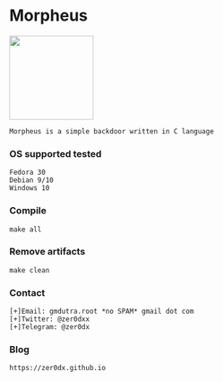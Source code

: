 # Morpheus

<img src="https://i.imgur.com/M3HLZOZ.png" width=150>


```
Morpheus is a simple backdoor written in C language
```

### OS supported tested

```
Fedora 30
Debian 9/10
Windows 10
```

### Compile

```
make all
```

### Remove artifacts

```
make clean
```

### Contact

```
[+]Email: gmdutra.root *no SPAM* gmail dot com
[+]Twitter: @zer0dxx
[+]Telegram: @zer0dx
```

### Blog

```
https://zer0dx.github.io
```

